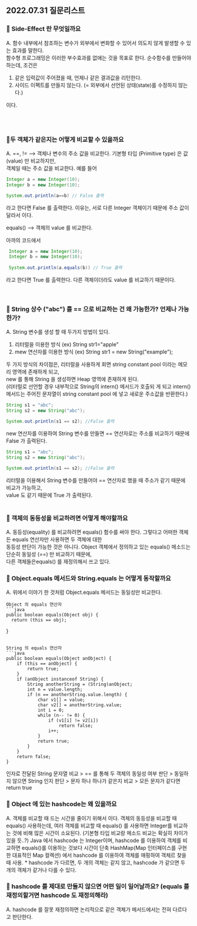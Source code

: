 ## 2022.07.31 질문리스트

###  📌 Side-Effect 란 무엇일까요
A. 함수 내부에서 참조하는 변수가 외부에서 변화할 수 있어서 의도치 않게 발생할 수 있는 효과를 말한다. <br>
  함수형 프로그래밍은 이러한 부수효과를 없애는 것을 목표로 한다. 순수함수를 만들어야 하는데, 조건은 
  
  1. 같은 입력값이 주어졌을 때, 언제나 같은 결과값을 리턴한다.
  2. 사이드 이펙트를 만들지 않는다. (= 외부에서 선언된 상태(state)를 수정하지 않는다.)<br>

이다. 

<br><br>

### 📌두 객체가 같은지는 어떻게 비교할 수 있을까요
A. ==, != --> 객체나 변수의 주소 값을 비교한다. 기본형 타입 (Primitive type) 은 값(value) 만 비교하지만, <br>
  객체일 때는 주소 값을 비교한다. 예를 들어
  
  ```java
  Integer a = new Integer(10);
  Integer b = new Integer(10);
  
  System.out.println(a==b) // False 출력
  ```
  
  라고 한다면 False 를 출력한다. 이유는, 서로 다른 Integer 객체이기 때문에 주소 값이 달라서 이다. <br>
  
  equals() --> 객체의 value 를 비교한다.
  
  아까의 코드에서 
 ```java
  Integer a = new Integer(10);
  Integer b = new Integer(10);
  
  System.out.println(a.equals(b)) // True 출력
  ```
  
  라고 한다면 True 를 출력한다. 다른 객체이더라도 value 를 비교하기 때문이다. <br>
  <br><br>
  
### 📌 String 상수 ("abc") 를 == 으로 비교하는 건 왜 가능한가? 언제나 가능한가?
A. String 변수를 생성 할 때 두가지 방법이 있다.<br>
  1. 리터럴을 이용한 방식 (ex) String str1="apple"
  2. mew 연산자를 이용한 방식 (ex) String str1 = new String("example");
  
  두 가지 방식의 차이점은, 리터럴을 사용하게 회면 string constant pool 이라는 메모리 영역에 존재하게 되고,<br>
  new 를 통해 String 을 생성하면 Heap 영역에 존재하게 된다. <br>(리터럴로 선언할 경우 내부적으로 String의 intern() 메서드가 호출되   게 되고 intern() 메서드는 주어진 문자열이 string constant pool 에 넣고 새로운 주소값을 반환한다.)<br>
  
  ```java
  String s1 = "abc";
  String s2 = new String("abc");
  
  System.out.println(s1 == s2); //False 출력
  ```
  
  new 연산자를 이용하여 String 변수를 만들면 == 연산자로는 주소를 비교하기 때문에 False 가 출력된다.
  
  ```java
  String s1 = "abc";
  String s2 = new String("abc");
  
  System.out.println(s1 == s2); //False 출력
  ```
  
  리터럴을 이용해서 String 변수를 만들어야 == 연산자로 했을 때 주소가 같기 때문에 비교가 가능하고, <br>
  value 도 같기 때문에 True 가 출력된다.
  <br><br>

### 📌 객체의 동등성을 비교하려면 어떻게 해야할까요
  A. 동등성(equality) 를 비교하려면 equals() 함수를 써야 한다. 그렇다고 어떠한 객체든 equals 연산자만 사용하면 두 객체에 대한 <br>    동등성 판단이 가능한 것은 아니다. Object 객체에서 정의하고 있는 equals() 메소드는 단순히 동일성 (==) 만 비교하기 때문에, <br>
   다른 객체들은equals() 를 재정의해서 쓰고 있다.
   
### 📌 Object.equals 메서드와 String.equals 는 어떻게 동작할까요
  A. 위에서 이야기 한 것처럼 Object.equals 메서드는 동일성만 비교한다.

    Object 의 equals 연산자
    ```java
    public boolean equals(Object obj) {
      return (this == obj);
  }
  ```

  String 의 equals 연산자
  ```java
  public boolean equals(Object anObject) {
      if (this == anObject) {
          return true;
      }
      if (anObject instanceof String) {
          String anotherString = (String)anObject;
          int n = value.length;
          if (n == anotherString.value.length) {
              char v1[] = value;
              char v2[] = anotherString.value;
              int i = 0;
              while (n-- != 0) {
                  if (v1[i] != v2[i])
                      return false;
                  i++;
              }
              return true;
          }
      }
      return false;
  }
  ```
  인자로 전달된 String 문자열 비교 > 
  == 를 통해 두 객체의 동일성 여부 판단 > 
  동일하지 않으면 String 인지 판단 > 
  문자 하나 하나가 같은지 비교 >
  모든 문자가 같다면 return true 
  
  
### 📌 Object 에 있는 hashcode는 왜 있을까요
  A. 객체를 비교할 때 드는 시간을 줄이기 위해서 이다. 
     객체의 동등성을 비교할 때 equals() 사용하는데, 여러 객체를 비교할 때 equals() 를 사용하면 
     Integer를 비교하는 것에 비해 많은 시간이 소요된다. (기본형 타입 비교랑 메소드 비교는 확실히 차이가 있을 듯..?)
     Java 에서 hashcode 는 Integer이며, hashcode 를 이용하여 객체를 비교하면 equals()를 이용하는 것보다 시간이 단축
     HashMap(Map 인터페이스를 구현한 대표적인 Map 컬렉션) 에서 hashcode 를 이용하여 객체를 매핑하여 객체르 찾을 때 사용.
     * hashcode 가 다르면, 두 개의 객체는 같지 않고, hashcode 가 같으면 두 개의 객체가 같거나 다를 수 있다.
 
 ### 📌 hashcode 를 제대로 만들지 않으면 어떤 일이 일어날까요? (equals 를 재정의할거면 hashcode 도 재정의해라)
  A. hashcode 를 잘못 재정의하면 논리적으로 같은 객체가 메서드에서는 전혀 다르다고 판단한다. 
   
